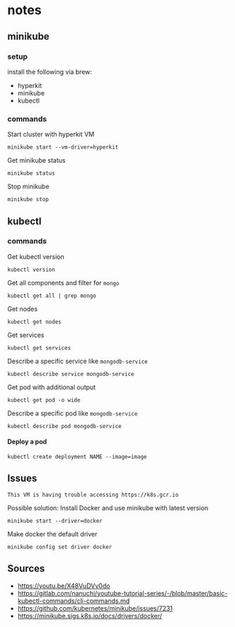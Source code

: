 # notes

## minikube

### setup
install the following via brew:
- hyperkit
- minikube
- kubectl

### commands
Start cluster with hyperkit VM
````
minikube start --vm-driver=hyperkit
````

Get minikube status
````
minikube status
````

Stop minikube
````
minikube stop
````

## kubectl
### commands

Get kubectl version
````
kubectl version
````

Get all components and filter for `mongo`
````
kubectl get all | grep mongo
````

Get nodes
````
kubectl get nodes
````

Get services
````
kubectl get services
````

Describe a specific service like `mongodb-service`
````
kubectl describe service mongodb-service
````

Get pod with additional output
````
kubectl get pod -o wide
````

Describe a specific pod like `mongodb-service`
````
kubectl describe pod mongodb-service
````


#### Deploy a pod
````
kubectl create deployment NAME --image=image
````

## Issues
````
This VM is having trouble accessing https://k8s.gcr.io
````
Possible solution: Install Docker and use minikube with latest version
````
minikube start --driver=docker
````

Make docker the default driver
````
minikube config set driver docker
````

## Sources
- https://youtu.be/X48VuDVv0do
- https://gitlab.com/nanuchi/youtube-tutorial-series/-/blob/master/basic-kubectl-commands/cli-commands.md
- https://github.com/kubernetes/minikube/issues/7231
- https://minikube.sigs.k8s.io/docs/drivers/docker/
